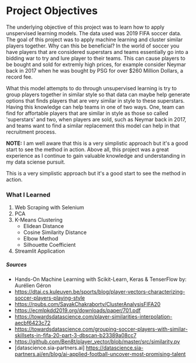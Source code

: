 # Project Objectives 

The underlying objective of this project was to learn how to apply unspervised learning models. The data used was 2019 FIFA soccer data. The goal of this project was to apply machine learning and cluster similar players together. Why can this be beneficial? In the world of soccer you have players that are considered superstars and teams essentially go into a bidding war to try and lure player to their teams. This can cause players to be bought and sold for extremly high prices, for example consider Neymar back in 2017 when he was bought by PSG for over $260 Million Dollars, a record fee. 

What this model attempts to do through unsupervised learning is try to group players together in similar style so that data can maybe help generate options that finds players that are very similar in style to these superstars. Having this knowledge can help teams in one of two ways. One, team can find for affortable players that are similar in style as those so called 'superstars' and two, when players are sold, such as Neymar back in 2017, and teams want to find a similar replacement this model can help in that recruitment process. 

**NOTE:** I am well aware that this is a very simplistic approach but it's a good start to see the method in action. Above all, this project was a great experience as I continue to gain valuable knowledge and understanding in my data sciense pursuit. 


This is a very simplistic approach but it's a good start to see the method in action.

### What I Learned
1. Web Scraping with Selenium
2. PCA
3. K-Means Clustering
    * Elidean Distance
    * Cosine Similarity Distance
    * Elbow Method
    * Silhouette Coefficient
4. Streamlit Application 




##### Sources 
 - Hands-On Machine Learning with Scikit-Learn, Keras & TenserFlow by: Aurélien Géron
 - https://dtai.cs.kuleuven.be/sports/blog/player-vectors-characterizing-soccer-players-playing-style
 - https://rpubs.com/SayakChakraborty/ClusterAnalysisFIFA20
 - https://ecmlpkdd2019.org/downloads/paper/701.pdf
 - https://towardsdatascience.com/player-similarities-interpolation-aecbf6423c72
 - https://towardsdatascience.com/grouping-soccer-players-with-similar-skillsets-in-fifa-20-part-3-dbscan-b23389a08cc7
 - https://github.com/Ben8t/player_vector/blob/master/src/similarity.py
 - [datascience.sia-partners.ai] https://datascience.sia-partners.ai/en/blog/ai-applied-football-uncover-most-promising-talent

